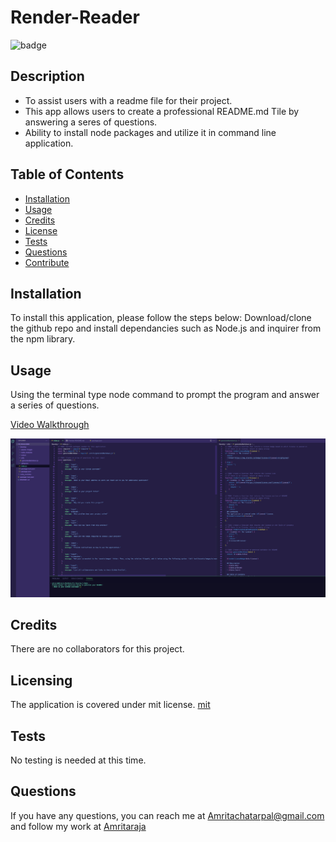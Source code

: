 # Render-Reader

  
  ![badge](https://img.shields.io/badge/license-mit-brightgreen)
  

  ## Description
  - To assist users with a readme file for their project.
  - This app allows users to create a professional README.md Tile by answering a seres of questions.
  - Ability to install node packages and utilize it in command line application.

  ## Table of Contents
  - [Installation](#installation)
  - [Usage](#usage)
  - [Credits](#credits) 
  - [License](#license)
  - [Tests](#tests)
  - [Questions](#questions)
  - [Contribute](#contribute)
  

  ## Installation
  To install this application, please follow the steps below:
  Download/clone the github repo and install dependancies such as Node.js and inquirer from the npm library.
  
  ## Usage
  Using the terminal type node command to prompt the program and answer a series of questions.
  
  [Video Walkthrough](https://youtu.be/gPezYvqwu5M)
  
  ![alt text](/assets/images/screenshot.png)

  ## Credits
  There are no collaborators for this project.

  
  ## Licensing 
  The application is covered under mit license.
  [mit](https://choosealicense.com/licenses/mit)
  
  ## Tests
  No testing is needed at this time.
  
  ## Questions 
  If you have any questions, you can reach me at Amritachatarpal@gmail.com and follow my work at [Amritaraja](https://github.com/Amritaraja/)
